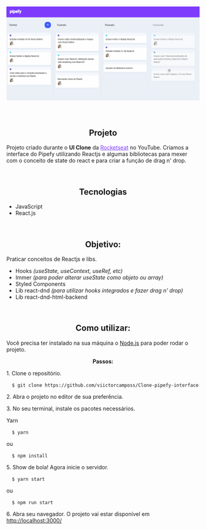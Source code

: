 <h1 align="center">
  <img src="public/pipefy.gif" alt="Pipefy" width="800">
</h1>

<br />

<h2 align="center">Projeto</h2>
<p>
Projeto criado durante o <strong>UI Clone</strong> da <a href="" style="color: #7f3bfd">Rocketseat</a> no YouTube. Criamos a interface do Pipefy utilizando Reactjs e algumas bibliotecas para mexer com o conceito de state do react e para criar a função de drag n' drop.
</p>

<br />

<h2 align="center">Tecnologias</h2>
<ul>
  <li>JavaScript</li>
  <li>React.js</li>
</ul>

<br />

<h2 align="center">Objetivo:</h2>
<p>
  Praticar conceitos de Reactjs e libs.  
</p>
<ul>
  <li>Hooks <i>(useState, useContext, useRef, etc)</i></li>
  <li>Immer <i>(para poder alterar useState como objeto ou array)</i></li>
  <li>Styled Components</li>
  <li>Lib react-dnd <i>(para utilizar hooks integrados e fazer drag n' drop)</i></li>
  <li>Lib react-dnd-html-backend</li>
</ul>

<br />

<h2 align="center">Como utilizar:</h2>
<p> Você precisa ter instalado na sua máquina o <a href="https://nodejs.org/en/">Node.js</a> para poder rodar o projeto.</p>
   
<p align="center">
  <strong>Passos:</strong>
</p>

<p>1. Clone o repositório.</p>

```
  $ git clone https://github.com/viictorcamposs/Clone-pipefy-interface
```
<p>2. Abra o projeto no editor de sua preferência.</p>

<p>3. No seu terminal, instale os pacotes necessários.</p>

Yarn
```
  $ yarn
```
ou
```
  $ npm install
```

<p>5. Show de bola! Agora inicie o servidor.</p>

```
  $ yarn start
```
ou
```
  $ npm run start
```
<p>6. Abra seu navegador. O projeto vai estar disponível em <a href="http://localhost:3000">http://localhost:3000/</a></p>